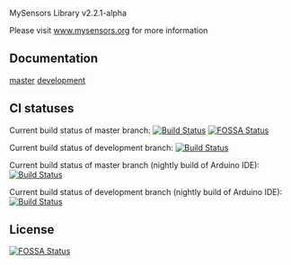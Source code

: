 MySensors Library v2.2.1-alpha

Please visit www.mysensors.org for more information

Documentation
-------------
[master](https://www.mysensors.org/apidocs/index.html) [development](https://www.mysensors.org/apidocs-beta/index.html)

CI statuses
-----------
Current build status of master branch: [![Build Status](https://ci.mysensors.org/job/MySensors/job/MySensors/job/master/badge/icon)](https://ci.mysensors.org/job/MySensors/job/MySensors/job/master/)
[![FOSSA Status](https://app.fossa.io/api/projects/git%2Bgithub.com%2Fmfalkvidd%2FMySensors.svg?type=shield)](https://app.fossa.io/projects/git%2Bgithub.com%2Fmfalkvidd%2FMySensors?ref=badge_shield)

Current build status of development branch: [![Build Status](https://ci.mysensors.org/job/MySensors/job/MySensors/job/development/badge/icon)](https://ci.mysensors.org/job/MySensors/job/MySensors/job/development/)

Current build status of master branch (nightly build of Arduino IDE): [![Build Status](https://ci.mysensors.org/job/MySensors-nightly-IDE/job/MySensors/job/master/badge/icon)](https://ci.mysensors.org/job/MySensors-nightly-IDE/job/MySensors/job/master/)

Current build status of development branch (nightly build of Arduino IDE): [![Build Status](https://ci.mysensors.org/job/MySensors-nightly-IDE/job/MySensors/job/development/badge/icon)](https://ci.mysensors.org/job/MySensors-nightly-IDE/job/MySensors/job/development/)


## License
[![FOSSA Status](https://app.fossa.io/api/projects/git%2Bgithub.com%2Fmfalkvidd%2FMySensors.svg?type=large)](https://app.fossa.io/projects/git%2Bgithub.com%2Fmfalkvidd%2FMySensors?ref=badge_large)